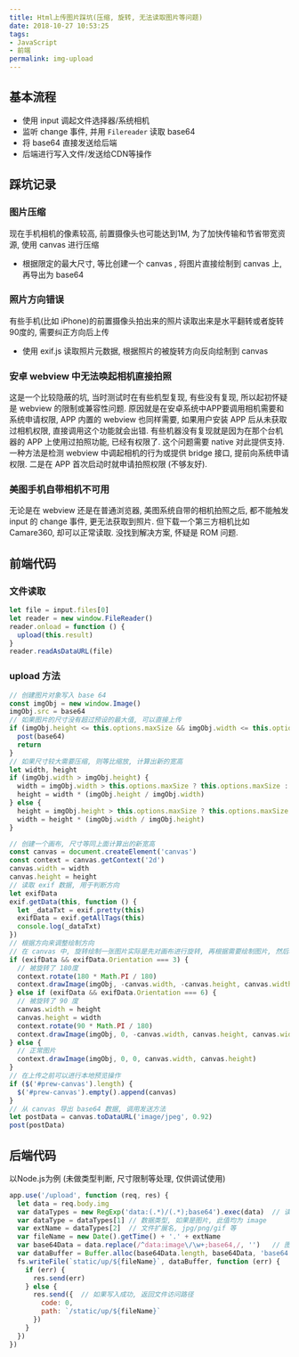 ```yaml
---
title: Html上传图片踩坑(压缩, 旋转, 无法读取图片等问题)
date: 2018-10-27 10:53:25
tags:
- JavaScript
- 前端
permalink: img-upload
---
```


## 基本流程
- 使用 input 调起文件选择器/系统相机
- 监听 change 事件, 并用 `Filereader` 读取 base64
- 将 base64 直接发送给后端
- 后端进行写入文件/发送给CDN等操作

<!-- more -->

## 踩坑记录
### 图片压缩
现在手机相机的像素较高, 前置摄像头也可能达到1M, 为了加快传输和节省带宽资源, 使用 canvas 进行压缩
- 根据限定的最大尺寸, 等比创建一个 canvas , 将图片直接绘制到 canvas 上, 再导出为 base64

### 照片方向错误
有些手机(比如 iPhone)的前置摄像头拍出来的照片读取出来是水平翻转或者旋转90度的, 需要纠正方向后上传
- 使用 exif.js 读取照片元数据, 根据照片的被旋转方向反向绘制到 canvas

### 安卓 webview 中无法唤起相机直接拍照
这是一个比较隐蔽的坑, 当时测试时在有些机型复现, 有些没有复现, 所以起初怀疑是 webview 的限制或兼容性问题.
原因就是在安卓系统中APP要调用相机需要和系统申请权限, APP 内置的 webview 也同样需要, 如果用户安装 APP 后从未获取过相机权限, 直接调用这个功能就会出错. 有些机器没有复现就是因为在那个台机器的 APP 上使用过拍照功能, 已经有权限了.
这个问题需要 native 对此提供支持.
一种方法是检测 webview 中调起相机的行为或提供 bridge 接口, 提前向系统申请权限.
二是在 APP 首次启动时就申请拍照权限 (不够友好).

### 美图手机自带相机不可用
无论是在 webview 还是在普通浏览器, 美图系统自带的相机拍照之后, 都不能触发 input 的 change 事件, 更无法获取到照片.
但下载一个第三方相机比如 Camare360, 却可以正常读取.
没找到解决方案, 怀疑是 ROM 问题.

## 前端代码

### 文件读取
```js
let file = input.files[0]
let reader = new window.FileReader()
reader.onload = function () {  
  upload(this.result)
}
reader.readAsDataURL(file)
```

### upload 方法
```js
// 创建图片对象写入 base 64
const imgObj = new window.Image()
imgObj.src = base64
// 如果图片的尺寸没有超过预设的最大值, 可以直接上传
if (imgObj.height <= this.options.maxSize && imgObj.width <= this.options.maxSize) {
  post(base64)
  return
}
// 如果尺寸较大需要压缩, 则等比缩放, 计算出新的宽高
let width, height
if (imgObj.width > imgObj.height) {
  width = imgObj.width > this.options.maxSize ? this.options.maxSize : imgObj.width
  height = width * (imgObj.height / imgObj.width)
} else {
  height = imgObj.height > this.options.maxSize ? this.options.maxSize : imgObj.height
  width = height * (imgObj.width / imgObj.height)
}

// 创建一个画布, 尺寸等同上面计算出的新宽高
const canvas = document.createElement('canvas')
const context = canvas.getContext('2d')
canvas.width = width
canvas.height = height
// 读取 exif 数据, 用于判断方向
let exifData
exif.getData(this, function () {
  let _dataTxt = exif.pretty(this)
  exifData = exif.getAllTags(this)
  console.log(_dataTxt)
})
// 根据方向来调整绘制方向
// 在 canvas 中, 旋转绘制一张图片实际是先对画布进行旋转, 再根据需要绘制图片, 然后将画布旋转回来
if (exifData && exifData.Orientation === 3) {
  // 被旋转了 180度
  context.rotate(180 * Math.PI / 180)
  context.drawImage(imgObj, -canvas.width, -canvas.height, canvas.width, canvas.height)
} else if (exifData && exifData.Orientation === 6) {
  // 被旋转了 90 度
  canvas.width = height
  canvas.height = width
  context.rotate(90 * Math.PI / 180)
  context.drawImage(imgObj, 0, -canvas.width, canvas.height, canvas.width)
} else {
  // 正常图片
  context.drawImage(imgObj, 0, 0, canvas.width, canvas.height)
}
// 在上传之前可以进行本地预览操作
if ($('#prew-canvas').length) {
  $('#prew-canvas').empty().append(canvas)
}
// 从 canvas 导出 base64 数据, 调用发送方法
let postData = canvas.toDataURL('image/jpeg', 0.92)
post(postData)
```

## 后端代码
以Node.js为例 (未做类型判断, 尺寸限制等处理, 仅供调试使用)
```js
app.use('/upload', function (req, res) {
  let data = req.body.img
  var dataTypes = new RegExp('data:(.*)/(.*);base64').exec(data)  // 读取文件和图片格式  
  var dataType = dataTypes[1] // 数据类型, 如果是图片, 此值均为 image  
  var extName = dataTypes[2]  // 文件扩展名, jpg/png/gif 等
  var fileName = new Date().getTime() + '.' + extName  
  var base64Data = data.replace(/^data:image\/\w+;base64,/, '')   // 图片数据  
  var dataBuffer = Buffer.alloc(base64Data.length, base64Data, 'base64') // 创建数据流
  fs.writeFile(`static/up/${fileName}`, dataBuffer, function (err) {
    if (err) {
      res.send(err)
    } else {
      res.send({  // 如果写入成功, 返回文件访问路径
        code: 0,
        path: `/static/up/${fileName}`
      })
    }
  })
})
```